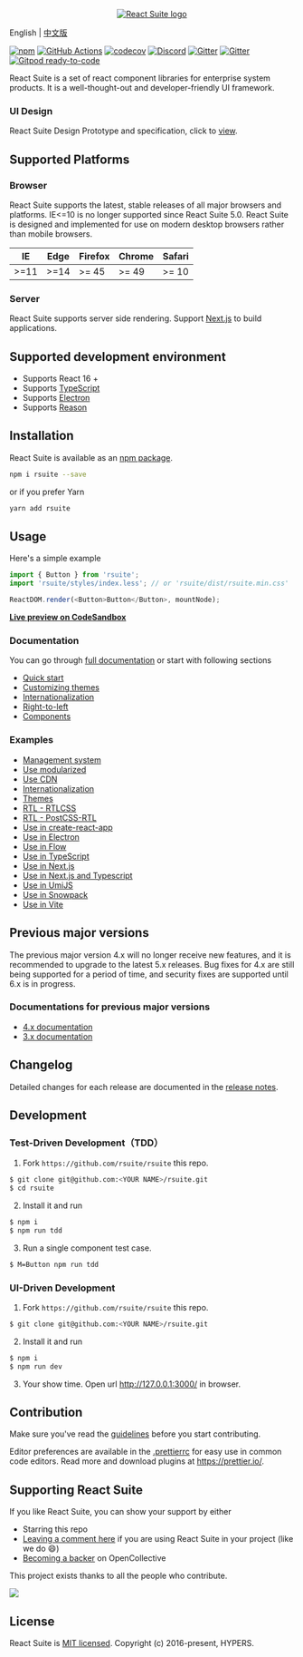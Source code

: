 <p align="center">
  <a href="https://rsuitejs.com" target="_blank" rel="noopener noreferrer">
   <img src="https://user-images.githubusercontent.com/1203827/65102389-7be3f100-d9fd-11e9-859e-ae9617ed2f91.png" alt="React Suite logo">
  </a>
</p>

English | [中文版][readm-cn]

[![npm][npm-svg]][npm-home]
[![GitHub Actions][actions-svg]][actions-home]
[![codecov](https://codecov.io/gh/rsuite/rsuite/branch/next/graph/badge.svg?token=HGeKd0BD3t)](https://codecov.io/gh/rsuite/rsuite)
[![Discord][discord-svg]][discord-invite]
[![Gitter][gitter-svg]][gitter]
[![Gitter][gitter-cn-svg]][gitter-cn]
[![Gitpod ready-to-code](https://img.shields.io/badge/Gitpod-ready--to--code-blue?logo=gitpod)](https://gitpod.io/#https://github.com/rsuite/rsuite)

React Suite is a set of react component libraries for enterprise system products. It is a well-thought-out and developer-friendly UI framework.

### UI Design

React Suite Design Prototype and specification, click to [view][rsuite-design].

## Supported Platforms

### Browser

React Suite supports the latest, stable releases of all major browsers and platforms. IE<=10 is no longer supported since React Suite 5.0. React Suite is designed and implemented for use on modern desktop browsers rather than mobile browsers.

| IE   | Edge | Firefox | Chrome | Safari |
| ---- | ---- | ------- | ------ | ------ |
| >=11 | >=14 | >= 45   | >= 49  | >= 10  |

### Server

React Suite supports server side rendering. Support [Next.js](https://github.com/zeit/next.js) to build applications.

## Supported development environment

- Supports React 16 +
- Supports [TypeScript](http://www.typescriptlang.org/)
- Supports [Electron](https://electronjs.org/)
- Supports [Reason](https://github.com/shurygindv/bs-rsuite-ui-react)

## Installation

React Suite is available as an [npm package][npm-home].

```bash
npm i rsuite --save
```

or if you prefer Yarn

```bash
yarn add rsuite
```

## Usage

Here's a simple example

```js
import { Button } from 'rsuite';
import 'rsuite/styles/index.less'; // or 'rsuite/dist/rsuite.min.css'

ReactDOM.render(<Button>Button</Button>, mountNode);
```

[**Live preview on CodeSandbox**][live-preview-on-codesandbox]

### Documentation

You can go through [full documentation][rsuite-doc-guide] or start with following sections

- [Quick start][rsuite-doc-guide]
- [Customizing themes][rsuite-doc-guide-themes]
- [Internationalization][rsuite-doc-guide-intl]
- [Right-to-left][rsuite-doc-guide-rtl]
- [Components][rsuite-components-overview]

### Examples

- [Management system][demo-admin]
- [Use modularized][demo-modular-import]
- [Use CDN][demo-cdn]
- [Internationalization][demo-intl-app]
- [Themes][demo-multiple-themes]
- [RTL - RTLCSS][demo-rtlcss]
- [RTL - PostCSS-RTL][demo-postcss-rtl]
- [Use in create-react-app][demo-create-react-app]
- [Use in Electron][demo-electron]
- [Use in Flow][demo-flow-app]
- [Use in TypeScript][demo-typescript-app]
- [Use in Next.js][demo-nextjs]
- [Use in Next.js and Typescript][demo-nextjs-typescript]
- [Use in UmiJS][demo-umi-app]
- [Use in Snowpack][demo-snowpack]
- [Use in Vite][demo-vite]

## Previous major versions

The previous major version 4.x will no longer receive new features,
and it is recommended to upgrade to the latest 5.x releases.
Bug fixes for 4.x are still being supported for a period of time,
and security fixes are supported until 6.x is in progress.

### Documentations for previous major versions

- [4.x documentation](https://v4.rsuitejs.com/)
- [3.x documentation](https://v3.rsuitejs.com/)

## Changelog

Detailed changes for each release are documented in the [release notes][release-notes].

## Development

### Test-Driven Development（TDD）

1. Fork `https://github.com/rsuite/rsuite` this repo.

```bash
$ git clone git@github.com:<YOUR NAME>/rsuite.git
$ cd rsuite
```

2. Install it and run

```bash
$ npm i
$ npm run tdd
```

3. Run a single component test case.

```bash
$ M=Button npm run tdd
```

### UI-Driven Development

1. Fork `https://github.com/rsuite/rsuite` this repo.

```bash
$ git clone git@github.com:<YOUR NAME>/rsuite.git
```

2. Install it and run

```bash
$ npm i
$ npm run dev
```

3. Your show time. Open url http://127.0.0.1:3000/ in browser.

## Contribution

Make sure you've read the [guidelines][contributing] before you start contributing.

Editor preferences are available in the [.prettierrc][prettierrc] for easy use in common code editors. Read more and download plugins at https://prettier.io/.

## Supporting React Suite

If you like React Suite, you can show your support by either

- Starring this repo
- [Leaving a comment here][issues-11] if you are using React Suite in your project (like we do :smile:)
- [Becoming a backer][opencollective-home] on OpenCollective

This project exists thanks to all the people who contribute.

<a href="https://github.com/rsuite/rsuite/graphs/contributors" target="_blank">
  <img src="https://opencollective.com/rsuite/contributors.svg?width=890" />
</a>

## License

React Suite is [MIT licensed][license]. Copyright (c) 2016-present, HYPERS.

[readm-cn]: https://github.com/rsuite/rsuite/blob/master/README_zh.md
[npm-svg]: https://img.shields.io/npm/v/rsuite
[npm-home]: https://www.npmjs.com/package/rsuite
[actions-svg]: https://github.com/rsuite/rsuite/workflows/Node.js%20CI/badge.svg?branch=master
[actions-home]: https://github.com/rsuite/rsuite/actions?query=branch%3Amaster+workflow%3A%22Node.js+CI%22
[coverage-home]: https://coveralls.io/github/rsuite/rsuite?branch=master
[discord-svg]: https://img.shields.io/badge/Discord-Join%20chat%20%E2%86%92-738bd7.svg
[discord-invite]: https://discord.gg/R8mnjwh
[rsuite-design]: https://rsuitejs.com/design/default
[live-preview-on-codesandbox]: https://codesandbox.io/s/mo7jxvr9x9?from-embed
[rsuite-doc-guide]: https://rsuitejs.com/en/guide/introduction
[rsuite-doc-guide-themes]: https://rsuitejs.com/en/guide/themes
[rsuite-doc-guide-intl]: https://rsuitejs.com/en/guide/intl
[rsuite-doc-guide-rtl]: https://rsuitejs.com/en/guide/rtl
[rsuite-components-overview]: https://rsuitejs.com/en/components/overview
[release-notes]: https://github.com/rsuite/rsuite/releases
[contributing]: https://github.com/rsuite/rsuite/blob/master/CONTRIBUTING.md
[prettierrc]: https://github.com/rsuite/rsuite/wiki/.prettierrc
[issues-11]: https://github.com/rsuite/rsuite/issues/11
[opencollective-svg]: https://opencollective.com/rsuite/tiers/backer.svg?avatarHeight=36
[opencollective-home]: https://opencollective.com/rsuite
[license]: https://github.com/rsuite/rsuite/blob/master/LICENSE
[rsuite-sample]: https://sample.rsuitejs.com/
[gitter]: https://gitter.im/rsuite/rsuite?utm_source=badge&utm_medium=badge&utm_campaign=pr-badge
[gitter-svg]: https://img.shields.io/gitter/room/rsuite/rsuite?label=chat-english
[gitter-cn]: https://gitter.im/rsuite/rsuite-CN?utm_source=badge&utm_medium=badge&utm_campaign=pr-badge
[gitter-cn-svg]: https://img.shields.io/gitter/room/rsuite/rsuite?label=chat-chinese
[demo-admin]: https://github.com/rsuite/rsuite-management-system
[demo-modular-import]: https://github.com/rsuite/rsuite/tree/master/examples/with-babel-preset-rsuite
[demo-cdn]: https://github.com/rsuite/rsuite/tree/master/examples/cdn
[demo-create-react-app]: https://github.com/rsuite/rsuite/tree/master/examples/create-react-app
[demo-electron]: https://github.com/rsuite/rsuite/tree/master/examples/with-electron
[demo-intl-app]: https://github.com/rsuite/rsuite/tree/master/examples/custom-i18n
[demo-multiple-themes]: https://github.com/rsuite/rsuite/tree/master/examples/custom-multiple-themes
[demo-flow-app]: https://github.com/rsuite/rsuite/tree/master/examples/with-flow
[demo-typescript-app]: https://github.com/rsuite/rsuite/tree/master/examples/with-typescript
[demo-nextjs]: https://github.com/rsuite/rsuite/tree/master/examples/with-nextjs
[demo-umi-app]: https://github.com/rsuite/rsuite/tree/master/examples/with-umi
[demo-rtlcss]: https://github.com/rsuite/rsuite/tree/master/examples/with-rtlcss
[demo-postcss-rtl]: https://github.com/rsuite/rsuite/tree/master/examples/with-postcss-rtl
[demo-nextjs-typescript]: https://github.com/rsuite/rsuite/tree/master/examples/with-nextjs-typescript
[demo-snowpack]: https://github.com/rsuite/rsuite/tree/master/examples/with-snowpack
[demo-vite]: https://github.com/rsuite/rsuite/tree/master/examples/with-vite
